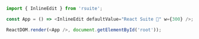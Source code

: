 <!--start-code-->

```js
import { InlineEdit } from 'rsuite';

const App = () => <InlineEdit defaultValue="React Suite 🧱" w={300} />;

ReactDOM.render(<App />, document.getElementById('root'));
```

<!--end-code-->
